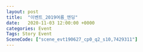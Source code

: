 ```yaml
---
layout: post
title:  "이벤트_2019여름_엔딩"
date:   2020-11-03 12:00:00 +0000
categories: Event
Tags: Story Event
SceneCode: ["scene_evt190627_cp0_q2_s10,7429311"]
---
```


